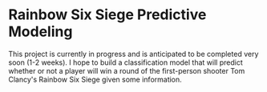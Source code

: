 # Rainbow Six Siege Predictive Modeling

This project is currently in progress and is anticipated to be completed very soon (1-2 weeks). I hope to build a classification model that will predict whether or not a player will win a round of the first-person shooter Tom Clancy's Rainbow Six Siege given some information.
